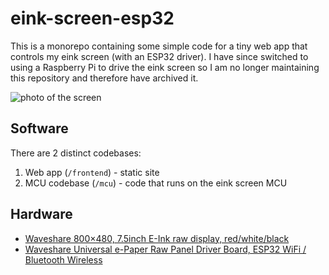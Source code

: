# eink-screen-esp32

This is a monorepo containing some simple code for a tiny web app that controls my eink screen (with an ESP32 driver). I have since switched to using a Raspberry Pi to drive the eink screen so I am no longer maintaining this repository and therefore have archived it.

![photo of the screen](./assets/eink-screen.jpg)

## Software

There are 2 distinct codebases:

1. Web app (`/frontend`) - static site
2. MCU codebase (`/mcu`) - code that runs on the eink screen MCU

## Hardware

- [Waveshare 800×480, 7.5inch E-Ink raw display, red/white/black](https://www.waveshare.com/7.5inch-e-paper.htm)
- [Waveshare Universal e-Paper Raw Panel Driver Board, ESP32 WiFi / Bluetooth Wireless](https://www.waveshare.com/e-paper-esp32-driver-board.htm)
